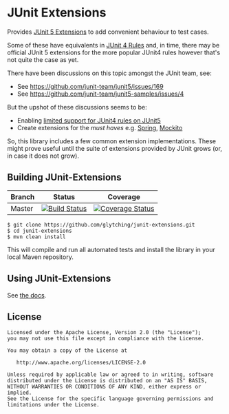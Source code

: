JUnit Extensions
====

Provides [JUnit 5 Extensions](http://junit.org/junit5/docs/current/user-guide/#extensions) to add convenient behaviour to test cases.

Some of these have equivalents in [JUnit 4 Rules](https://github.com/junit-team/junit4/wiki/Rules) and, in time, there may be official JUnit 5 extensions for the more popular JUnit4 rules however that's not quite the case as yet.

There have been discussions on this topic amongst the JUnit team, see:

- See https://github.com/junit-team/junit5/issues/169
- See https://github.com/junit-team/junit5-samples/issues/4

But the upshot of these discussions seems to be:

- Enabling [limited support for JUnit4 rules on JUnit5](http://junit.org/junit5/docs/snapshot/user-guide/#migrating-from-junit4-rule-support)
- Create extensions for the _must haves_ e.g. [Spring](https://github.com/sbrannen/spring-test-junit5), [Mockito](https://github.com/junit-team/junit5-samples/blob/master/junit5-mockito-extension/src/main/java/com/example/mockito/MockitoExtension.java)

So, this library includes a few common extension implementations. These might prove useful until the suite of extensions provided by JUnit grows (or, in case it does not grow).

Building JUnit-Extensions
-------

| Branch  | Status | Coverage |
| --------| ------ | -------- |
| Master  | [![Build Status](https://travis-ci.org/glytching/junit-extensions.svg?branch=master)](https://travis-ci.org/glytching/junit-extensions) | [![Coverage Status](https://coveralls.io/repos/github/glytching/junit-extensions/badge.svg?branch=master)](https://coveralls.io/github/glytching/junit-extensions?branch=master) |

```
$ git clone https://github.com/glytching/junit-extensions.git
$ cd junit-extensions
$ mvn clean install
```

This will compile and run all automated tests and install the library in your local Maven repository. 

Using JUnit-Extensions
-------

See [the docs](https://glytching.github.io/junit-extensions/).

License
-------

    Licensed under the Apache License, Version 2.0 (the "License");
    you may not use this file except in compliance with the License.
    
    You may obtain a copy of the License at

       http://www.apache.org/licenses/LICENSE-2.0

    Unless required by applicable law or agreed to in writing, software
    distributed under the License is distributed on an "AS IS" BASIS,
    WITHOUT WARRANTIES OR CONDITIONS OF ANY KIND, either express or implied.
    See the License for the specific language governing permissions and
    limitations under the License.